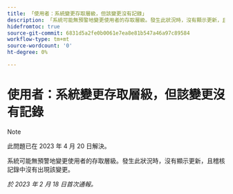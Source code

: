 ```yaml
---
title: 「使用者：系統變更存取層級，但該變更沒有記錄」
description: 「系統可能無預警地變更使用者的存取層級。發生此狀況時，沒有顯示更新，且稽核記錄中沒有出現該變更。
hidefromtoc: true
source-git-commit: 6831d5a2fe0b0061e7ea8e81b547a46a97c89584
workflow-type: tm+mt
source-wordcount: '0'
ht-degree: 0%

---
```



# 使用者：系統變更存取層級，但該變更沒有記錄

>[!NOTE]
>
>此問題已在 2023 年 4 月 20 日解決。

系統可能無預警地變更使用者的存取層級。發生此狀況時，沒有顯示更新，且稽核記錄中沒有出現該變更。

_於 2023 年 2 月 18 日首次通報。_

